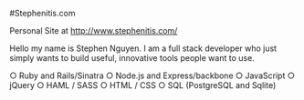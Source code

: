 #Stephenitis.com

Personal Site at http://www.stephenitis.com/

Hello my name is Stephen Nguyen. I am a full stack developer who just simply wants to build useful, innovative tools people want to use.

○ Ruby and Rails/Sinatra
○ Node.js and Express/backbone
○ JavaScript
○ jQuery
○ HAML / SASS
○ HTML / CSS
○ SQL (PostgreSQL and Sqlite)
